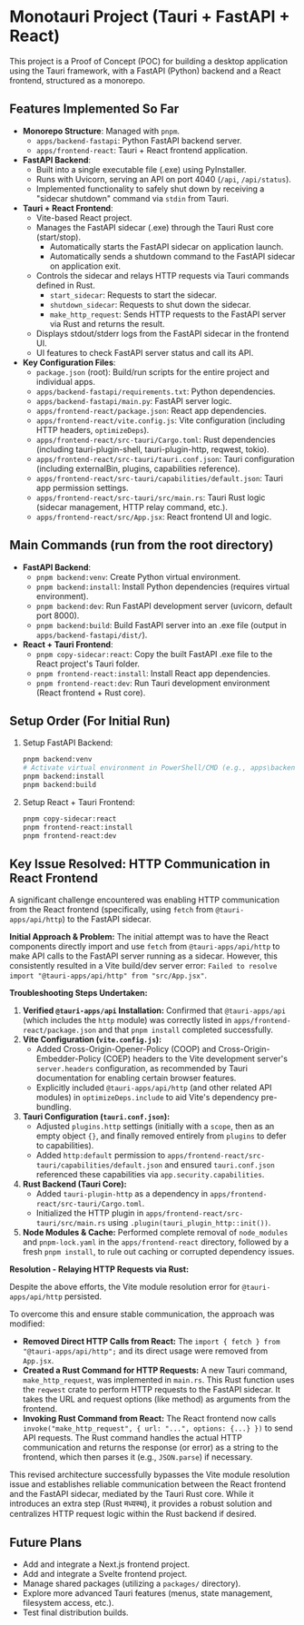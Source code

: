 # Monotauri Project (Tauri + FastAPI + React)

This project is a Proof of Concept (POC) for building a desktop application using the Tauri framework, with a FastAPI (Python) backend and a React frontend, structured as a monorepo.

## Features Implemented So Far

*   **Monorepo Structure**: Managed with `pnpm`.
    *   `apps/backend-fastapi`: Python FastAPI backend server.
    *   `apps/frontend-react`: Tauri + React frontend application.
*   **FastAPI Backend**:
    *   Built into a single executable file (.exe) using PyInstaller.
    *   Runs with Uvicorn, serving an API on port 4040 (`/api`, `/api/status`).
    *   Implemented functionality to safely shut down by receiving a "sidecar shutdown" command via `stdin` from Tauri.
*   **Tauri + React Frontend**:
    *   Vite-based React project.
    *   Manages the FastAPI sidecar (.exe) through the Tauri Rust core (start/stop).
        *   Automatically starts the FastAPI sidecar on application launch.
        *   Automatically sends a shutdown command to the FastAPI sidecar on application exit.
    *   Controls the sidecar and relays HTTP requests via Tauri commands defined in Rust.
        *   `start_sidecar`: Requests to start the sidecar.
        *   `shutdown_sidecar`: Requests to shut down the sidecar.
        *   `make_http_request`: Sends HTTP requests to the FastAPI server via Rust and returns the result.
    *   Displays stdout/stderr logs from the FastAPI sidecar in the frontend UI.
    *   UI features to check FastAPI server status and call its API.
*   **Key Configuration Files**:
    *   `package.json` (root): Build/run scripts for the entire project and individual apps.
    *   `apps/backend-fastapi/requirements.txt`: Python dependencies.
    *   `apps/backend-fastapi/main.py`: FastAPI server logic.
    *   `apps/frontend-react/package.json`: React app dependencies.
    *   `apps/frontend-react/vite.config.js`: Vite configuration (including HTTP headers, `optimizeDeps`).
    *   `apps/frontend-react/src-tauri/Cargo.toml`: Rust dependencies (including tauri-plugin-shell, tauri-plugin-http, reqwest, tokio).
    *   `apps/frontend-react/src-tauri/tauri.conf.json`: Tauri configuration (including externalBin, plugins, capabilities reference).
    *   `apps/frontend-react/src-tauri/capabilities/default.json`: Tauri app permission settings.
    *   `apps/frontend-react/src-tauri/src/main.rs`: Tauri Rust logic (sidecar management, HTTP relay command, etc.).
    *   `apps/frontend-react/src/App.jsx`: React frontend UI and logic.

## Main Commands (run from the root directory)

*   **FastAPI Backend**:
    *   `pnpm backend:venv`: Create Python virtual environment.
    *   `pnpm backend:install`: Install Python dependencies (requires virtual environment).
    *   `pnpm backend:dev`: Run FastAPI development server (uvicorn, default port 8000).
    *   `pnpm backend:build`: Build FastAPI server into an .exe file (output in `apps/backend-fastapi/dist/`).
*   **React + Tauri Frontend**:
    *   `pnpm copy-sidecar:react`: Copy the built FastAPI .exe file to the React project's Tauri folder.
    *   `pnpm frontend-react:install`: Install React app dependencies.
    *   `pnpm frontend-react:dev`: Run Tauri development environment (React frontend + Rust core).

## Setup Order (For Initial Run)

1.  Setup FastAPI Backend:
    ```bash
    pnpm backend:venv
    # Activate virtual environment in PowerShell/CMD (e.g., apps\backend-fastapi\.venv\Scripts\activate.bat)
    pnpm backend:install
    pnpm backend:build
    ```
2.  Setup React + Tauri Frontend:
    ```bash
    pnpm copy-sidecar:react
    pnpm frontend-react:install
    pnpm frontend-react:dev
    ```

## Key Issue Resolved: HTTP Communication in React Frontend

A significant challenge encountered was enabling HTTP communication from the React frontend (specifically, using `fetch` from `@tauri-apps/api/http`) to the FastAPI sidecar.

**Initial Approach & Problem:**
The initial attempt was to have the React components directly import and use `fetch` from `@tauri-apps/api/http` to make API calls to the FastAPI server running as a sidecar. However, this consistently resulted in a Vite build/dev server error: `Failed to resolve import "@tauri-apps/api/http" from "src/App.jsx"`.

**Troubleshooting Steps Undertaken:**

1.  **Verified `@tauri-apps/api` Installation:** Confirmed that `@tauri-apps/api` (which includes the `http` module) was correctly listed in `apps/frontend-react/package.json` and that `pnpm install` completed successfully.
2.  **Vite Configuration (`vite.config.js`):**
    *   Added Cross-Origin-Opener-Policy (COOP) and Cross-Origin-Embedder-Policy (COEP) headers to the Vite development server's `server.headers` configuration, as recommended by Tauri documentation for enabling certain browser features.
    *   Explicitly included `@tauri-apps/api/http` (and other related API modules) in `optimizeDeps.include` to aid Vite's dependency pre-bundling.
3.  **Tauri Configuration (`tauri.conf.json`):**
    *   Adjusted `plugins.http` settings (initially with a `scope`, then as an empty object `{}`, and finally removed entirely from `plugins` to defer to capabilities).
    *   Added `http:default` permission to `apps/frontend-react/src-tauri/capabilities/default.json` and ensured `tauri.conf.json` referenced these capabilities via `app.security.capabilities`.
4.  **Rust Backend (Tauri Core):**
    *   Added `tauri-plugin-http` as a dependency in `apps/frontend-react/src-tauri/Cargo.toml`.
    *   Initialized the HTTP plugin in `apps/frontend-react/src-tauri/src/main.rs` using `.plugin(tauri_plugin_http::init())`.
5.  **Node Modules & Cache:** Performed complete removal of `node_modules` and `pnpm-lock.yaml` in the `apps/frontend-react` directory, followed by a fresh `pnpm install`, to rule out caching or corrupted dependency issues.

**Resolution - Relaying HTTP Requests via Rust:**

Despite the above efforts, the Vite module resolution error for `@tauri-apps/api/http` persisted.

To overcome this and ensure stable communication, the approach was modified:

*   **Removed Direct HTTP Calls from React:** The `import { fetch } from "@tauri-apps/api/http";` and its direct usage were removed from `App.jsx`.
*   **Created a Rust Command for HTTP Requests:** A new Tauri command, `make_http_request`, was implemented in `main.rs`. This Rust function uses the `reqwest` crate to perform HTTP requests to the FastAPI sidecar. It takes the URL and request options (like method) as arguments from the frontend.
*   **Invoking Rust Command from React:** The React frontend now calls `invoke("make_http_request", { url: "...", options: {...} })` to send API requests. The Rust command handles the actual HTTP communication and returns the response (or error) as a string to the frontend, which then parses it (e.g., `JSON.parse`) if necessary.

This revised architecture successfully bypasses the Vite module resolution issue and establishes reliable communication between the React frontend and the FastAPI sidecar, mediated by the Tauri Rust core. While it introduces an extra step (Rust मध्यस्थ), it provides a robust solution and centralizes HTTP request logic within the Rust backend if desired.

## Future Plans

*   Add and integrate a Next.js frontend project.
*   Add and integrate a Svelte frontend project.
*   Manage shared packages (utilizing a `packages/` directory).
*   Explore more advanced Tauri features (menus, state management, filesystem access, etc.).
*   Test final distribution builds. 